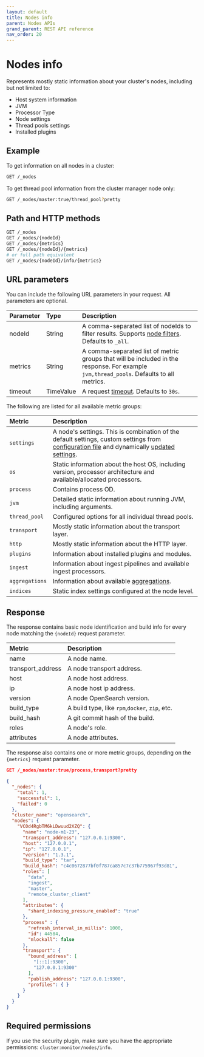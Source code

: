 ```yaml
---
layout: default
title: Nodes info
parent: Nodes APIs
grand_parent: REST API reference
nav_order: 20
---
```


# Nodes info

Represents mostly static information about your cluster's nodes, including but not limited to:

- Host system information 
- JVM 
- Processor Type 
- Node settings 
- Thread pools settings 
- Installed plugins

## Example

To get information on all nodes in a cluster:

```bash
GET /_nodes
```

To get thread pool information from the cluster manager node only:

```bash
GET /_nodes/master:true/thread_pool?pretty
```

## Path and HTTP methods

```bash
GET /_nodes
GET /_nodes/{nodeId}
GET /_nodes/{metrics}
GET /_nodes/{nodeId}/{metrics}
# or full path equivalent
GET /_nodes/{nodeId}/info/{metrics}
```

## URL parameters

You can include the following URL parameters in your request. All parameters are optional.

Parameter | Type   | Description
:--- |:-------| :---
nodeId | String | A comma-separated list of nodeIds to filter results. Supports [node filters](../index/#node-filters). Defaults to `_all`.
metrics | String | A comma-separated list of metric groups that will be included in the response. For example `jvm,thread_pools`. Defaults to all metrics.
timeout | TimeValue | A request [timeout](../index/#timeout). Defaults to `30s`.

The following are listed for all available metric groups:

Metric | Description
:--- |:----
`settings` | A node's settings. This is combination of the default settings, custom settings from [configuration file](../../../configuration/#configuration-file) and dynamically [updated settings](../../../configuration/#update-cluster-settings-using-the-api).
`os` | Static information about the host OS, including version, processor architecture and available/allocated processors.
`process` | Contains process OD.
`jvm` | Detailed static information about running JVM, including arguments.
`thread_pool` | Configured options for all individual thread pools.
`transport` | Mostly static information about the transport layer.
`http` | Mostly static information about the HTTP layer.
`plugins` | Information about installed plugins and modules.
`ingest` | Information about ingest pipelines and available ingest processors.
`aggregations` | Information about available [aggregations](../../../aggregations).
`indices` | Static index settings configured at the node level.

## Response

The response contains basic node identification and build info for every node
matching the `{nodeId}` request parameter.

Metric | Description
:--- |:----
name | A node name.
transport_address | A node transport address.
host | A node host address.
ip | A node host ip address.
version | A node OpenSearch version.
build_type | A build type, like `rpm`,`docker`, `zip`, etc.
build_hash | A git commit hash of the build.
roles | A node's role.
attributes | A node attributes.

The response also contains one or more metric groups, depending on the `{metrics}` request parameter.

```json
GET /_nodes/master:true/process,transport?pretty

{
  "_nodes": {
    "total": 1,
    "successful": 1,
    "failed": 0
  },
  "cluster_name": "opensearch",
  "nodes": {
    "VC0d4RgbTM6kLDwuud2XZQ": {
      "name": "node-m1-23",
      "transport_address": "127.0.0.1:9300",
      "host": "127.0.0.1",
      "ip": "127.0.0.1",
      "version": "1.3.1",
      "build_type": "tar",
      "build_hash": "c4c0672877bf0f787ca857c7c37b775967f93d81",
      "roles": [
        "data",
        "ingest",
        "master",
        "remote_cluster_client"
      ],
      "attributes": {
        "shard_indexing_pressure_enabled": "true"
      },
      "process" : {
        "refresh_interval_in_millis": 1000,
        "id": 44584,
        "mlockall": false
      },
      "transport": {
        "bound_address": [
          "[::1]:9300",
          "127.0.0.1:9300"
        ],
        "publish_address": "127.0.0.1:9300",
        "profiles": { }
      }
    }
  }
}
```

## Required permissions

If you use the security plugin, make sure you have the appropriate permissions: `cluster:monitor/nodes/info`.
